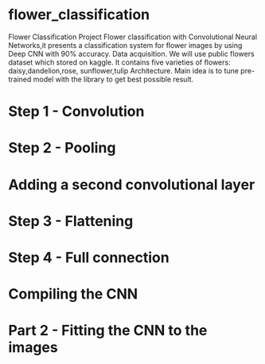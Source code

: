 # flower_classification
Flower Classification Project
Flower classification with Convolutional Neural Networks,it presents a classification system for flower images by using Deep CNN with 90% accuracy. 
Data acquisition.
We will use public flowers dataset which stored on kaggle. It contains five varieties of flowers: daisy,dandelion,rose, sunflower,tulip
Architecture.
Main idea is to tune pre-trained model with the library to get best possible result.
# Step 1 - Convolution
# Step 2 - Pooling
# Adding a second convolutional layer
# Step 3 - Flattening
# Step 4 - Full connection
# Compiling the CNN
# Part 2 - Fitting the CNN to the images
